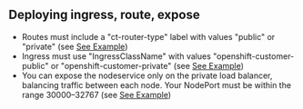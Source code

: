 ## Deploying ingress, route, expose

- Routes must include a "ct-router-type" label with values "public" or "private" (see [See Example](routes.yaml))
- Ingress must use "IngressClassName" with values "openshift-customer-public" or "openshift-customer-private" (see [See Example](ingresses.yaml))
- You can expose the nodeservice only on the private load balancer, balancing traffic between each node. Your NodePort must be within the range 30000–32767 (see [See Example](expose.yaml))

